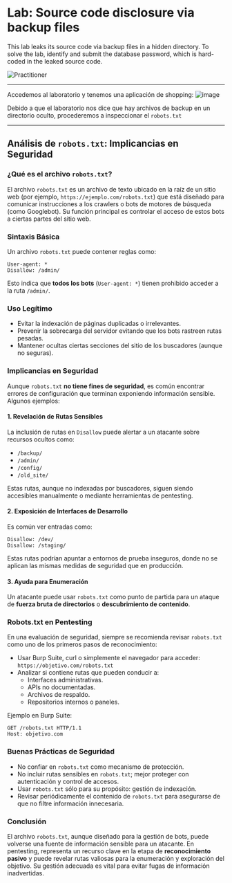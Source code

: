 # Lab: Source code disclosure via backup files

This lab leaks its source code via backup files in a hidden directory. To solve the lab, identify and submit the database password, which is hard-coded in the leaked source code.

![Practitioner](https://img.shields.io/badge/level-Apprentice-green) 

---


Accedemos al laboratorio y tenemos una aplicación de shopping:
![image](https://github.com/user-attachments/assets/cfcf5cb2-b6e2-44c8-a595-5b8c6b2dcc80)

Debido a que el laboratorio nos dice que hay archivos de backup en un directorio oculto, procederemos a inspeccionar el `robots.txt`

---


## Análisis de `robots.txt`: Implicancias en Seguridad

### ¿Qué es el archivo `robots.txt`?
El archivo `robots.txt` es un archivo de texto ubicado en la raíz de un sitio web (por ejemplo, `https://ejemplo.com/robots.txt`) que está diseñado para comunicar instrucciones a los crawlers o bots de motores de búsqueda (como Googlebot). Su función principal es controlar el acceso de estos bots a ciertas partes del sitio web.

### Sintaxis Básica
Un archivo `robots.txt` puede contener reglas como:

```
User-agent: *
Disallow: /admin/
```

Esto indica que **todos los bots** (`User-agent: *`) tienen prohibido acceder a la ruta `/admin/`.

### Uso Legítimo
- Evitar la indexación de páginas duplicadas o irrelevantes.
- Prevenir la sobrecarga del servidor evitando que los bots rastreen rutas pesadas.
- Mantener ocultas ciertas secciones del sitio de los buscadores (aunque no seguras).

### Implicancias en Seguridad
Aunque `robots.txt` **no tiene fines de seguridad**, es común encontrar errores de configuración que terminan exponiendo información sensible. Algunos ejemplos:

#### 1. Revelación de Rutas Sensibles
La inclusión de rutas en `Disallow` puede alertar a un atacante sobre recursos ocultos como:
- `/backup/`
- `/admin/`
- `/config/`
- `/old_site/`

Estas rutas, aunque no indexadas por buscadores, siguen siendo accesibles manualmente o mediante herramientas de pentesting.

#### 2. Exposición de Interfaces de Desarrollo
Es común ver entradas como:
```
Disallow: /dev/
Disallow: /staging/
```
Estas rutas podrían apuntar a entornos de prueba inseguros, donde no se aplican las mismas medidas de seguridad que en producción.

#### 3. Ayuda para Enumeración
Un atacante puede usar `robots.txt` como punto de partida para un ataque de **fuerza bruta de directorios** o **descubrimiento de contenido**.

### Robots.txt en Pentesting
En una evaluación de seguridad, siempre se recomienda revisar `robots.txt` como uno de los primeros pasos de reconocimiento:

- Usar Burp Suite, curl o simplemente el navegador para acceder: `https://objetivo.com/robots.txt`
- Analizar si contiene rutas que pueden conducir a:
  - Interfaces administrativas.
  - APIs no documentadas.
  - Archivos de respaldo.
  - Repositorios internos o paneles.

Ejemplo en Burp Suite:
```
GET /robots.txt HTTP/1.1
Host: objetivo.com
```

### Buenas Prácticas de Seguridad
- No confiar en `robots.txt` como mecanismo de protección.
- No incluir rutas sensibles en `robots.txt`; mejor proteger con autenticación y control de accesos.
- Usar `robots.txt` sólo para su propósito: gestión de indexación.
- Revisar periódicamente el contenido de `robots.txt` para asegurarse de que no filtre información innecesaria.

### Conclusión
El archivo `robots.txt`, aunque diseñado para la gestión de bots, puede volverse una fuente de información sensible para un atacante. En pentesting, representa un recurso clave en la etapa de **reconocimiento pasivo** y puede revelar rutas valiosas para la enumeración y exploración del objetivo. Su gestión adecuada es vital para evitar fugas de información inadvertidas.


